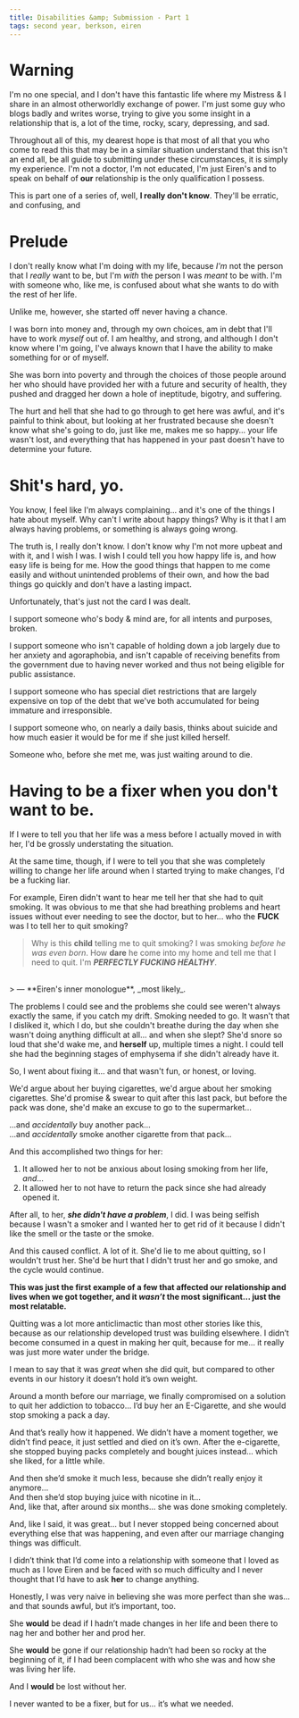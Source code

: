 ```yaml
---
title: Disabilities &amp; Submission - Part 1
tags: second year, berkson, eiren
---
```


# Warning

I'm no one special, and I don't have this fantastic life where my Mistress & I share in an almost otherworldly exchange of power.  I'm just some guy who blogs badly and writes worse, trying to give you some insight in a relationship that is, a lot of the time, rocky, scary, depressing, and sad.

Throughout all of this, my dearest hope is that most of all that you who come to read this that may be in a similar situation understand that this isn't an end all, be all guide to submitting under these circumstances, it is simply my experience.  I'm not a doctor, I'm not educated, I'm just Eiren's and to speak on behalf of **our** relationship is the only qualification I possess.

This is part one of a series of, well, **I really don't know**.  They'll be erratic, and confusing, and

# Prelude

I don't really know what I'm doing with my life, because _I'm_ not the person that I _really_ want to be, but I'm _with_ the person I was _meant_ to be with.  I'm with someone who, like me, is confused about what she wants to do with the rest of her life.

Unlike me, however, she started off never having a chance.

I was born into money and, through my own choices, am in debt that I'll have to work _myself_ out of.  I am healthy, and strong, and although I don't know where I'm going, I've always known that I have the ability to make something for or of myself.

She was born into poverty and through the choices of those people around her who should have provided her with a future and security of health, they pushed and dragged her down a hole of ineptitude, bigotry, and suffering.

The hurt and hell that she had to go through to get here was awful, and it's painful to think about, but looking at her frustrated because she doesn't know what she's going to do, just like me, makes me so happy... your life wasn't lost, and everything that has happened in your past doesn't have to determine your future.

# Shit's hard, yo.

You know, I feel like I'm always complaining... and it's one of the things I hate about myself.  Why can't I write about happy things?  Why is it that I am always having problems, or something is always going wrong.

The truth is, I really don't know.  I don't know why I'm not more upbeat and with it, and I wish I was.  I wish I could tell you how happy life is, and how easy life is being for me.  How the good things that happen to me come easily and without unintended problems of their own, and how the bad things go quickly and don't have a lasting impact.

Unfortunately, that's just not the card I was dealt.

I support someone who's body & mind are, for all intents and purposes, broken.

I support someone who isn't capable of holding down a job largely due to her anxiety and agoraphobia, and isn't capable of receiving benefits from the government due to having never worked and thus not being eligible for public assistance.

I support someone who has special diet restrictions that are largely expensive on top of the debt that we've both accumulated for being immature and irresponsible.

I support someone who, on nearly a daily basis, thinks about suicide and how much easier it would be for me if she just killed herself.

Someone who, before she met me, was just waiting around to die.

# Having to be a fixer when you don't want to be.

If I were to tell you that her life was a mess before I actually moved in with her, I'd be grossly understating the situation.

At the same time, though, if I were to tell you that she was completely willing to change her life around when I started trying to make changes, I'd be a fucking liar.

For example, Eiren didn't want to hear me tell her that she had to quit smoking. It was obvious to me that she had breathing problems and heart issues without ever needing to see the doctor, but to her... who the **FUCK** was I to tell her to quit smoking?

> Why is this **child** telling me to quit smoking? I was smoking _before he was even born_. How **dare** he come into my home and tell me that I need to quit.  I'm **_PERFECTLY FUCKING HEALTHY_**.
<br>
> — **Eiren's inner monologue**, _most likely_.

The problems I could see and the problems she could see weren't always exactly the same, if you catch my drift.  Smoking needed to go.  It wasn't that I disliked it, which I do, but she couldn't breathe during the day when she wasn't doing anything difficult at all... and when she slept?  She'd  snore so loud that she'd wake me, and **herself** up, multiple times a night.  I could tell she had the beginning stages of emphysema if she didn't already have it.

So, I went about fixing it... and that wasn't fun, or honest, or loving.

We'd argue about her buying cigarettes, we'd argue about her smoking cigarettes.  She'd promise & swear to quit after this last pack, but before the pack was done, she'd make an excuse to go to the supermarket...

...and _accidentally_ buy another pack...
<br>
...and _accidentally_ smoke another cigarette from that pack...

And this accomplished two things for her:

1.  It allowed her to not be anxious about losing smoking from her life, _and_...
2.  It allowed her to not have to return the pack since she had already opened it.

After all, to her, **_she didn't have a problem_**, I did.  I was being selfish because I wasn't a smoker and I wanted her to get rid of it because I didn't like the smell or the taste or the smoke.

And this caused conflict.  A lot of it.  She'd lie to me about quitting, so I wouldn't trust her.  She'd be hurt that I didn't trust her and go smoke, and the cycle would continue.

**This was just the first example of a few that affected our relationship and lives when we got together, and it _wasn’t_ the most significant… just the most relatable.**

Quitting was a lot more anticlimactic than most other stories like this, because as our relationship developed trust was building elsewhere.  I didn’t become consumed in a quest in making her quit, because for me… it really was just more water under the bridge.

I mean to say that it was _great_ when she did quit, but compared to other events in our history it doesn’t hold it’s own weight.

Around a month before our marriage, we finally compromised on a solution to quit her addiction to tobacco… I’d buy her an E-Cigarette, and she would stop smoking a pack a day.

And that’s really how it happened.  We didn’t have a moment together, we didn’t find peace, it just settled and died on it’s own.  After the e-cigarette, she stopped buying packs completely and bought juices instead… which she liked, for a little while.

And then she’d smoke it much less, because she didn’t really enjoy it anymore…
<br>
And then she’d stop buying juice with nicotine in it…
<br>
And, like that, after around six months… she was done smoking completely.

And, like I said, it was great… but I never stopped being concerned about everything else that was happening, and even after our marriage changing things was difficult.

I didn’t think that I’d come into a relationship with someone that I loved as much as I love Eiren and be faced with so much difficulty and I never thought that I’d have to ask **her** to change anything.

Honestly, I was very naive in believing she was more perfect than she was… and that sounds awful, but it’s important, too.

She **would** be dead if I hadn’t made changes in her life and been there to nag her and bother her and prod her.

She **would** be gone if our relationship hadn’t had been so rocky at the beginning of it, if I had been complacent with who she was and how she was living her life.

And I **would** be lost without her.

I never wanted to be a fixer, but for us… it’s what we needed.
